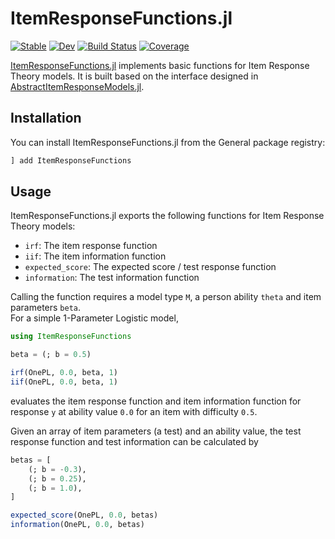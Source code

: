 # ItemResponseFunctions.jl

[![Stable](https://img.shields.io/badge/docs-stable-blue.svg)](https://juliapsychometrics.github.io/ItemResponseFunctions.jl/stable/)
[![Dev](https://img.shields.io/badge/docs-dev-blue.svg)](https://juliapsychometrics.github.io/ItemResponseFunctions.jl/dev/)
[![Build Status](https://github.com/juliapsychometrics/ItemResponseFunctions.jl/actions/workflows/CI.yml/badge.svg?branch=main)](https://github.com/juliapsychometrics/ItemResponseFunctions.jl/actions/workflows/CI.yml?query=branch%3Amain)
[![Coverage](https://codecov.io/gh/juliapsychometrics/ItemResponseFunctions.jl/branch/main/graph/badge.svg)](https://codecov.io/gh/juliapsychometrics/ItemResponseFunctions.jl)

[ItemResponseFunctions.jl](https://github.com/juliapsychometrics/ItemResponseFunctions.jl) implements basic functions for Item Response Theory models. It is built based on the interface designed in [AbstractItemResponseModels.jl](https://github.com/JuliaPsychometrics/AbstractItemResponseModels.jl).

## Installation
You can install ItemResponseFunctions.jl from the General package registry:

```julia
] add ItemResponseFunctions
```

## Usage
ItemResponseFunctions.jl exports the following functions for Item Response Theory models: 

- `irf`: The item response function 
- `iif`: The item information function 
- `expected_score`: The expected score / test response function
- `information`: The test information function

Calling the function requires a model type `M`, a person ability `theta` and item parameters `beta`.  
For a simple 1-Parameter Logistic model, 

```julia
using ItemResponseFunctions

beta = (; b = 0.5)

irf(OnePL, 0.0, beta, 1)
iif(OnePL, 0.0, beta, 1)
```

evaluates the item response function and item information function for response `y` at ability value `0.0` for an item with difficulty `0.5`.

Given an array of item parameters (a test) and an ability value, the test response function and test information can be calculated by

```julia
betas = [
    (; b = -0.3),
    (; b = 0.25),
    (; b = 1.0),
]

expected_score(OnePL, 0.0, betas)
information(OnePL, 0.0, betas)
```
